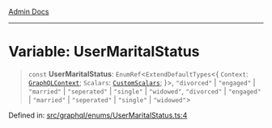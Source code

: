 [Admin Docs](/)

***

# Variable: UserMaritalStatus

> `const` **UserMaritalStatus**: `EnumRef`\<`ExtendDefaultTypes`\<\{ `Context`: [`GraphQLContext`](../../../context/type-aliases/GraphQLContext.md); `Scalars`: [`CustomScalars`](../../../scalars/type-aliases/CustomScalars.md); \}\>, `"divorced"` \| `"engaged"` \| `"married"` \| `"seperated"` \| `"single"` \| `"widowed"`, `"divorced"` \| `"engaged"` \| `"married"` \| `"seperated"` \| `"single"` \| `"widowed"`\>

Defined in: [src/graphql/enums/UserMaritalStatus.ts:4](https://github.com/NishantSinghhhhh/talawa-api/blob/c589e7bc1eb842c2fd40f1d8b61882c5c36978fe/src/graphql/enums/UserMaritalStatus.ts#L4)
